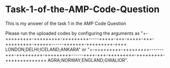 # Task-1-of-the-AMP-Code-Question
This is my answer of the task 1 in the AMP Code Question

Please run the uploaded codes by configuring the arguments as "+-+++++++++-+++++++++-+++++++++-----+++++-+++-+++++-+++-+++++++++-++++++------+++++++-+++++++++-++++ LONDON;DELHI;ICELAND;ANKARA" or "+-+++++++++-+++++++++-------+++-+++++++++-+++++++++------++++-+++-+++++++++-+++++++++-++++++++++++++ AGRA;NORWAY;ENGLAND;GWALIOR".
